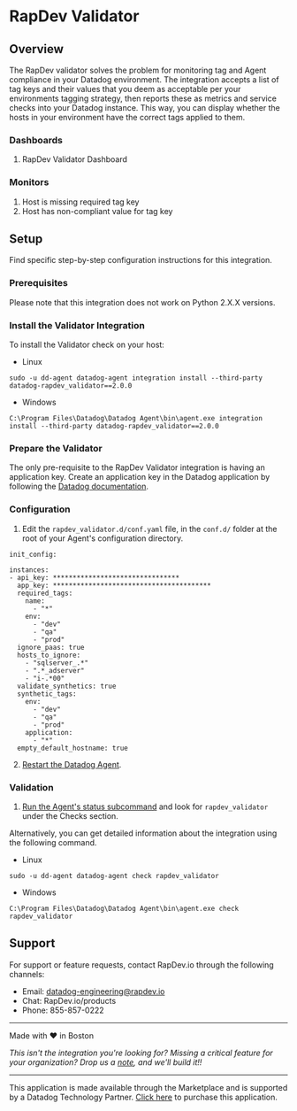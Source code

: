 # RapDev Validator

## Overview
The RapDev validator solves the problem for monitoring tag and Agent compliance in your Datadog environment. The integration accepts a list of tag keys and their values that you deem as acceptable per your environments tagging strategy, then reports these as metrics and service checks into your Datadog instance. This way, you can display whether the hosts in your environment have the correct tags applied to them.

### Dashboards
1. RapDev Validator Dashboard

### Monitors
1. Host is missing required tag key
2. Host has non-compliant value for tag key

## Setup
Find specific step-by-step configuration instructions for this integration.

### Prerequisites

Please note that this integration does not work on Python 2.X.X versions. 

### Install the Validator Integration
To install the Validator check on your host:

- Linux

`sudo -u dd-agent datadog-agent integration install --third-party datadog-rapdev_validator==2.0.0`
- Windows

`C:\Program Files\Datadog\Datadog Agent\bin\agent.exe integration install --third-party datadog-rapdev_validator==2.0.0`

### Prepare the Validator

The only pre-requisite to the RapDev Validator integration is having an application key. Create an application key in the Datadog application by following the [Datadog documentation](https://docs.datadoghq.com/account_management/api-app-keys/#add-application-keys).

### Configuration

1. Edit the `rapdev_validator.d/conf.yaml` file, in the `conf.d/` folder at the root of your Agent's configuration directory.
  ```
  init_config:
  
  instances:
  - api_key: ********************************
    app_key: ****************************************
    required_tags:
      name:
        - "*"
      env:
        - "dev"
        - "qa"
        - "prod"
    ignore_paas: true
    hosts_to_ignore:
      - "sqlserver_.*"
      - ".*_adserver"
      - "i-.*00"
    validate_synthetics: true
    synthetic_tags:
      env:
        - "dev"
        - "qa"
        - "prod"
      application:
        - "*"
    empty_default_hostname: true
  ```
2. [Restart the Datadog Agent](https://docs.datadoghq.com/agent/guide/agent-commands/?tab=agentv6v7#start-stop-and-restart-the-agent).

### Validation
1. [Run the Agent's status subcommand](https://docs.datadoghq.com/agent/guide/agent-commands/?tab=agentv6v7#agent-information) and look for `rapdev_validator` under the Checks section.

Alternatively, you can get detailed information about the integration using the following command.
- Linux

`sudo ‐u dd‐agent datadog‐agent check rapdev_validator`
- Windows

`C:\Program Files\Datadog\Datadog Agent\bin\agent.exe check rapdev_validator`

## Support
For support or feature requests, contact RapDev.io through the following channels:

- Email: datadog-engineering@rapdev.io
- Chat: RapDev.io/products
- Phone: 855-857-0222

---
Made with ❤️ in Boston

*This isn't the integration you're looking for? Missing a critical feature for your organization? Drop us a [note](mailto:datadog-engineering@rapdev.io), and we'll build it!!*

---
This application is made available through the Marketplace and is supported by a Datadog Technology Partner. [Click here](https://app.datadoghq.com/marketplace/app/rapdev-nutanix/pricing) to purchase this application.
